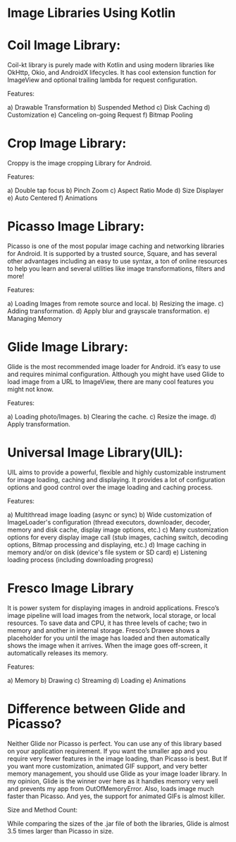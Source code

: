 # Image Libraries Using Kotlin

# Coil Image Library:
Coil-kt library is purely made with Kotlin and using modern libraries like OkHttp, Okio, and AndroidX lifecycles. It has cool extension function for ImageView and optional trailing lambda for request configuration.

Features:

a) Drawable Transformation
b) Suspended Method
c) Disk Caching
d) Customization
e) Canceling on-going Request
f) Bitmap Pooling

# Crop Image Library:
Croppy is the image cropping Library for Android.

Features:

a) Double tap focus
b) Pinch Zoom
c) Aspect Ratio Mode
d) Size Displayer
e) Auto Centered 
f) Animations

# Picasso Image Library:
Picasso is one of the most popular image caching and networking libraries for Android. It is supported by a trusted source, Square, and has several other advantages including an easy to use syntax, a ton of online resources to help you learn and several utilities like image transformations, filters and more!

Features:

a) Loading Images from remote source and local.
b) Resizing the image.
c) Adding transformation.
d) Apply blur and grayscale transformation.
e) Managing Memory

# Glide Image Library:
Glide is the most recommended image loader for Android. it’s easy to use and requires minimal configuration. Although you might have used Glide to load image from a URL to ImageView, there are many cool features you might not know.

Features:

a) Loading photo/Images.
b) Clearing the cache.
c) Resize the image.
d) Apply transformation.

# Universal Image Library(UIL):
UIL aims to provide a powerful, flexible and highly customizable instrument for image loading, caching and displaying. It provides a lot of configuration options and good control over the image loading and caching process.

Features:

a) Multithread image loading (async or sync)
b) Wide customization of ImageLoader's configuration (thread executors, downloader, decoder, memory and disk cache, display image options, etc.)
c) Many customization options for every display image call (stub images, caching switch, decoding options, Bitmap processing and displaying, etc.)
d) Image caching in memory and/or on disk (device's file system or SD card)
e) Listening loading process (including downloading progress)

# Fresco Image Library

It is power system for displaying images in android applications. Fresco’s image pipeline will load images from the network, local storage, or local resources. To save data and CPU, it has three levels of cache; two in memory and another in internal storage. Fresco’s Drawee shows a placeholder for you until the image has loaded and then automatically shows the image when it arrives. When the image goes off-screen, it automatically releases its memory.

Features:

a) Memory
b) Drawing
c) Streaming
d) Loading
e) Animations


# Difference between Glide and Picasso?

Neither Glide nor Picasso is perfect. You can use any of this library based on your application requirement. If you want the smaller app and you require very fewer features in the image loading, than Picasso is best. But If you want more customization, animated GIF support, and very better memory management, you should use Glide as your image loader library.
In my opinion, Glide is the winner over here as it handles memory very well and prevents my app from OutOfMemoryError. Also, loads image much faster than Picasso. And yes, the support for animated GIFs is almost killer.

Size and Method Count:

While comparing the sizes of the .jar file of both the libraries, Glide is almost 3.5 times larger than Picasso in size.

